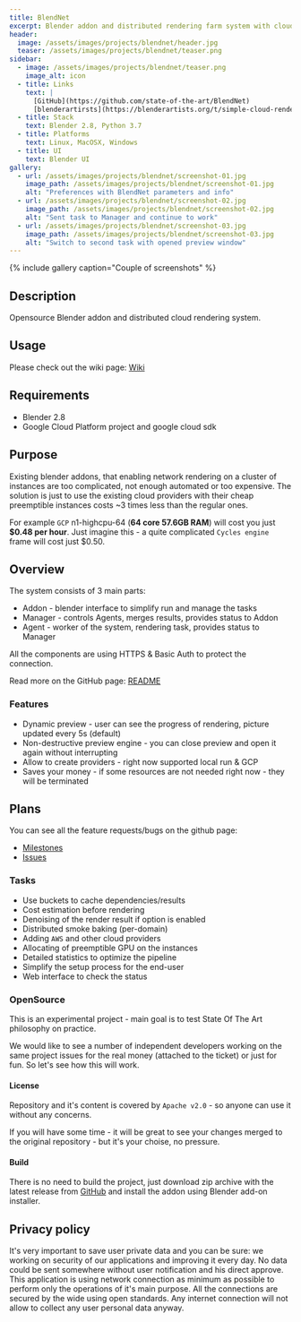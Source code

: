 ```yaml
---
title: BlendNet
excerpt: Blender addon and distributed rendering farm system with cloud dynamic provisioning
header:
  image: /assets/images/projects/blendnet/header.jpg
  teaser: /assets/images/projects/blendnet/teaser.png
sidebar:
  - image: /assets/images/projects/blendnet/teaser.png
    image_alt: icon
  - title: Links
    text: |
      [GitHub](https://github.com/state-of-the-art/BlendNet)
      [blenderartirsts](https://blenderartists.org/t/simple-cloud-rendering/1183255)
  - title: Stack
    text: Blender 2.8, Python 3.7
  - title: Platforms
    text: Linux, MacOSX, Windows
  - title: UI
    text: Blender UI
gallery:
  - url: /assets/images/projects/blendnet/screenshot-01.jpg
    image_path: /assets/images/projects/blendnet/screenshot-01.jpg
    alt: "Preferences with BlendNet parameters and info"
  - url: /assets/images/projects/blendnet/screenshot-02.jpg
    image_path: /assets/images/projects/blendnet/screenshot-02.jpg
    alt: "Sent task to Manager and continue to work"
  - url: /assets/images/projects/blendnet/screenshot-03.jpg
    image_path: /assets/images/projects/blendnet/screenshot-03.jpg
    alt: "Switch to second task with opened preview window"
---
```


{% include gallery caption="Couple of screenshots" %}

## Description

Opensource Blender addon and distributed cloud rendering system.

## Usage

Please check out the wiki page: [Wiki](https://github.com/state-of-the-art/BlendNet/wiki)

## Requirements

* Blender 2.8
* Google Cloud Platform project and google cloud sdk

## Purpose

Existing blender addons, that enabling network rendering on a cluster of instances
are too complicated, not enough automated or too expensive. The solution is just
to use the existing cloud providers with their cheap preemptible instances costs
~3 times less than the regular ones.

For example `GCP` n1-highcpu-64 (**64 core 57.6GB RAM**) will cost you just
**$0.48 per hour**. Just imagine this - a quite complicated `Cycles engine` frame
will cost just $0.50.

## Overview

The system consists of 3 main parts:

* Addon - blender interface to simplify run and manage the tasks
* Manager - controls Agents, merges results, provides status to Addon
* Agent - worker of the system, rendering task, provides status to Manager

All the components are using HTTPS & Basic Auth to protect the connection.

Read more on the GitHub page: [README](https://github.com/state-of-the-art/BlendNet/)

### Features

* Dynamic preview - user can see the progress of rendering, picture updated every 5s (default)
* Non-destructive preview engine - you can close preview and open it again without interrupting
* Allow to create providers - right now supported local run & GCP
* Saves your money - if some resources are not needed right now - they will be terminated

## Plans

You can see all the feature requests/bugs on the github page:

* [Milestones](https://github.com/state-of-the-art/BlendNet/milestones)
* [Issues](https://github.com/state-of-the-art/BlendNet/issues)

### Tasks

* Use buckets to cache dependencies/results
* Cost estimation before rendering
* Denoising of the render result if option is enabled
* Distributed smoke baking (per-domain)
* Adding `AWS` and other cloud providers
* Allocating of preemptible GPU on the instances
* Detailed statistics to optimize the pipeline
* Simplify the setup process for the end-user
* Web interface to check the status

### OpenSource

This is an experimental project - main goal is to test State Of The Art philosophy on practice.

We would like to see a number of independent developers working on the same project issues
for the real money (attached to the ticket) or just for fun. So let's see how this will work.

#### License

Repository and it's content is covered by `Apache v2.0` - so anyone can use it without any concerns.

If you will have some time - it will be great to see your changes merged to the original repository -
but it's your choise, no pressure.

#### Build

There is no need to build the project, just download zip archive with the latest release from
[GitHub](https://github.com/state-of-the-art/BlendNet/releases) and install the addon using Blender
add-on installer.

## Privacy policy

It's very important to save user private data and you can be sure: we working on security
of our applications and improving it every day. No data could be sent somewhere without
user notification and his direct approve. This application is using network connection
as minimum as possible to perform only the operations of it's main purpose. All the
connections are secured by the wide using open standards. Any internet connection will not
allow to collect any user personal data anyway.
